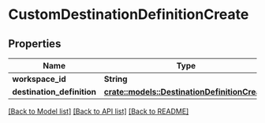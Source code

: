 # CustomDestinationDefinitionCreate

## Properties

Name | Type | Description | Notes
------------ | ------------- | ------------- | -------------
**workspace_id** | **String** |  | 
**destination_definition** | [**crate::models::DestinationDefinitionCreate**](DestinationDefinitionCreate.md) |  | 

[[Back to Model list]](../README.md#documentation-for-models) [[Back to API list]](../README.md#documentation-for-api-endpoints) [[Back to README]](../README.md)


